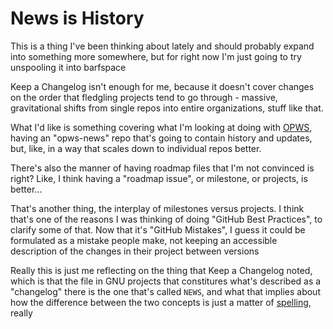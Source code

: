 # News is History

This is a thing I've been thinking about lately and should probably expand into something more somewhere, but for right now I'm just going to try unspooling it into barfspace

Keep a Changelog isn't enough for me, because it doesn't cover changes on the order that fledgling projects tend to go through - massive, gravitational shifts from single repos into entire organizations, stuff like that.

What I'd like is something covering what I'm looking at doing with [OPWS][], having an "opws-news" repo that's going to contain history and updates, but, like, in a way that scales down to individual repos better.

[OPWS]: 144ec8bd-d6cb-47b7-aa60-7220f6d5b4f2.md

There's also the manner of having roadmap files that I'm not convinced is right? Like, I think having a "roadmap issue", or milestone, or projects, is better...

That's another thing, the interplay of milestones versus projects. I think that's one of the reasons I was thinking of doing "GitHub Best Practices", to clarify some of that. Now that it's "GitHub Mistakes", I guess it could be formulated as a mistake people make, not keeping an accessible description of the changes in their project between versions

Really this is just me reflecting on the thing that Keep a Changelog noted, which is that the file in GNU projects that constitures what's described as a "changelog" there is the one that's called `NEWS`, and what that implies about how the difference between the two concepts is just a matter of [spelling][], really

[Spelling]: 978ff8a3-3814-4825-9101-bb08ca7b23ae.md
